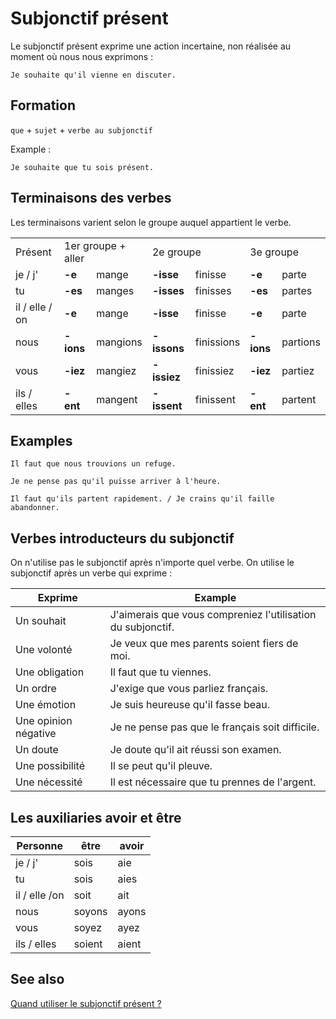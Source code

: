 # Subjonctif présent

Le subjonctif présent exprime une action incertaine, non réalisée au moment où nous nous exprimons :

```text
Je souhaite qu'il vienne en discuter.
```

## Formation

`que` + `sujet` + `verbe au subjonctif`

Example :

```text
Je souhaite que tu sois présent.
```

## Terminaisons des verbes

Les terminaisons varient selon le groupe auquel appartient le verbe.

<table>
    <tr>
        <td>Présent</td>
        <td colspan="2">1er groupe + aller</td>
        <td colspan="2">2e groupe</td>
        <td colspan="2">3e groupe</td>
    </tr>
    <tr>
        <td>je / j'</td>
        <td><b>-e</b></td>
        <td>mange</td>
        <td><b>-isse</b</td>
        <td>finisse</td>
        <td><b>-e</b></td>
        <td>parte</td>
    </tr>
    <tr>
        <td>tu</td>
        <td><b>-es</b></td>
        <td>manges</td>
        <td><b>-isses</b></td>
        <td>finisses</td>
        <td><b>-es</b></td>
        <td>partes</td>
    </tr>
    <tr>
        <td>il / elle / on</td>
        <td><b>-e</b></td>
        <td>mange</td>
        <td><b>-isse</b></td>
        <td>finisse</td>
        <td><b>-e</b></td>
        <td>parte</td>
    </tr>
    <tr>
        <td>nous</td>
        <td><b>-ions</b></td>
        <td>mangions</td>
        <td><b>-issons</b></td>
        <td>finissions</td>
        <td><b>-ions</b></td>
        <td>partions</td>
    </tr>
    <tr>
        <td>vous</td>
        <td><b>-iez</b></td>
        <td>mangiez</td>
        <td><b>-issiez</b></td>
        <td>finissiez</td>
        <td><b>-iez</b></td>
        <td>partiez</td>
    </tr>
    <tr>
        <td>ils / elles</td>
        <td><b>-ent</b></td>
        <td>mangent</td>
        <td><b>-issent</b></td>
        <td>finissent</td>
        <td><b>-ent</b></td>
        <td>partent</td>
    </tr>
</table>

## Examples

```text
Il faut que nous trouvions un refuge.

Je ne pense pas qu'il puisse arriver à l'heure.

Il faut qu'ils partent rapidement. / Je crains qu'il faille abandonner.
```

## Verbes introducteurs du subjonctif

On n'utilise pas le subjonctif après n'importe quel verbe. On utilise le subjonctif après un verbe qui exprime :

Exprime | Example
-|-
Un souhait | J'aimerais que vous compreniez l'utilisation du subjonctif.
Une volonté | Je veux que mes parents soient fiers de moi.
Une obligation | Il faut que tu viennes.
Un ordre | J'exige que vous parliez français.
Une émotion | Je suis heureuse qu'il fasse beau.
Une opinion négative | Je ne pense pas que le français soit difficile.
Un doute | Je doute qu'il ait réussi son examen.
Une possibilité | Il se peut qu'il pleuve.
Une nécessité | Il est nécessaire que tu prennes de l'argent.

## Les auxiliaries avoir et être

Personne| être | avoir
-|-|-
je / j' | sois | aie
tu | sois | aies
il / elle /on | soit | ait
nous | soyons | ayons
vous | soyez | ayez
ils / elles | soient | aient

## See also

[Quand utiliser le subjonctif présent ?](https://parlez-vous-french.com/quand-utiliser-le-subjonctif/)
